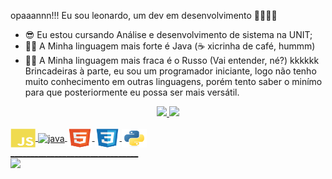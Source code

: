 opaaannn!!! Eu sou leonardo, um dev em desenvolvimento 🐱‍👤🐱‍👤
- 😎 Eu estou cursando Análise e desenvolvimento de sistema na UNIT;
- 🐱‍💻 A Minha linguagem mais forte é Java (☕ xicrinha de café, hummm)
- 🐱‍👓 A Minha linguagem mais fraca é o Russo (Vai entender, né?) kkkkkk 
Brincadeiras à parte, eu sou um programador iniciante, logo não tenho muito conhecimento em outras linguagens, 
porém tento saber o minímo para que posteriormente eu possa ser mais versátil.

<div align="center">
  <a href="https://github.com/LeonardoJoseDaSilvaJunior">
  <img height="180em" src="https://github-readme-stats.vercel.app/api?username=https://github.com/LeonardoJoseDaSilvaJunior&show_icons=true&theme=synthwave&include_all_commits=true&count_private=true"/>
  <img height="180em" src="https://github-readme-stats.vercel.app/api/top-langs/?username=LeonardoJoseDaSilvaJunior&layout=compact&langs_count=7&theme=synthwave"/>
</div>
<div style="display: inline_block"><br>
  <img align="center" alt="Js    " height="30" width="40" src="https://raw.githubusercontent.com/devicons/devicon/master/icons/javascript/javascript-plain.svg">
  <img align="center" alt="java  " height="30" width="40" src="https://cdn.jsdelivr.net/gh/devicons/devicon/icons/java/java-original.svg">
  <img align="center" alt="HTML  " height="30" width="40" src="https://raw.githubusercontent.com/devicons/devicon/master/icons/html5/html5-original.svg">
  <img align="center" alt="CSS   " height="30" width="40" src="https://raw.githubusercontent.com/devicons/devicon/master/icons/css3/css3-original.svg">
  <img align="center" alt="Python" height="30" width="40" src="https://raw.githubusercontent.com/devicons/devicon/master/icons/python/python-original.svg">
</div>
 ________________________________
<div> 
  <a href="https://www.linkedin.com/in/leonardo-junior-8a8797214" target="_blank"><img src="https://img.shields.io/badge/-LinkedIn-%230077B5?style=for-the-badge&logo=linkedin&logoColor=white" target="_blank"></a> 
</div>
